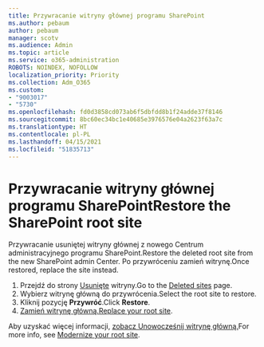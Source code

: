 ```yaml
---
title: Przywracanie witryny głównej programu SharePoint
ms.author: pebaum
author: pebaum
manager: scotv
ms.audience: Admin
ms.topic: article
ms.service: o365-administration
ROBOTS: NOINDEX, NOFOLLOW
localization_priority: Priority
ms.collection: Adm_O365
ms.custom:
- "9003017"
- "5730"
ms.openlocfilehash: fd0d3858cd073ab6f5dbfdd8b1f24adde37f8146
ms.sourcegitcommit: 8bc60ec34bc1e40685e3976576e04a2623f63a7c
ms.translationtype: HT
ms.contentlocale: pl-PL
ms.lasthandoff: 04/15/2021
ms.locfileid: "51835713"
---
```

# <a name="restore-the-sharepoint-root-site"></a><span data-ttu-id="81c08-102">Przywracanie witryny głównej programu SharePoint</span><span class="sxs-lookup"><span data-stu-id="81c08-102">Restore the SharePoint root site</span></span>

<span data-ttu-id="81c08-103">Przywracanie usuniętej witryny głównej z nowego Centrum administracyjnego programu SharePoint.</span><span class="sxs-lookup"><span data-stu-id="81c08-103">Restore the deleted root site from the new SharePoint admin Center.</span></span> <span data-ttu-id="81c08-104">Po przywróceniu zamień witrynę.</span><span class="sxs-lookup"><span data-stu-id="81c08-104">Once restored, replace the site instead.</span></span>

1. <span data-ttu-id="81c08-105">Przejdź do strony [Usunięte](https://admin.microsoft.com/sharepoint?page=recycleBin&modern=true) witryny.</span><span class="sxs-lookup"><span data-stu-id="81c08-105">Go to the [Deleted sites](https://admin.microsoft.com/sharepoint?page=recycleBin&modern=true) page.</span></span> 
2. <span data-ttu-id="81c08-106">Wybierz witrynę główną do przywrócenia.</span><span class="sxs-lookup"><span data-stu-id="81c08-106">Select the root site to restore.</span></span>
3. <span data-ttu-id="81c08-107">Kliknij pozycję **Przywróć**.</span><span class="sxs-lookup"><span data-stu-id="81c08-107">Click **Restore**.</span></span>
4. <span data-ttu-id="81c08-108">[Zamień witrynę główną.](https://docs.microsoft.com/sharepoint/troubleshoot/sites/url-that-resides-under-root-site-collection-is-broken)</span><span class="sxs-lookup"><span data-stu-id="81c08-108">[Replace your root site](https://docs.microsoft.com/sharepoint/troubleshoot/sites/url-that-resides-under-root-site-collection-is-broken).</span></span>

<span data-ttu-id="81c08-109">Aby uzyskać więcej informacji, [zobacz Unowocześnij witrynę główną.](https://docs.microsoft.com/sharepoint/modern-root-site)</span><span class="sxs-lookup"><span data-stu-id="81c08-109">For more info, see [Modernize your root site](https://docs.microsoft.com/sharepoint/modern-root-site).</span></span>
